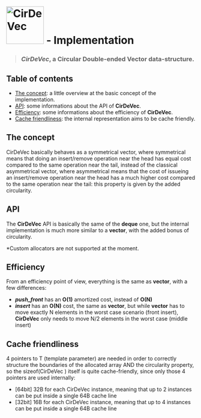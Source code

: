 # [<img src="https://user-images.githubusercontent.com/26225010/44673467-ebbabe80-aa2b-11e8-9754-8b8b0b137ac1.png" height="100" alt="CirDeVec" title="CirDeVec GitHub Homepage">](https://github.com/MuAlphaOmegaEpsilon/CirDeVec) - Implementation

> ### ***CirDeVec***, a **Cir**cular **D**ouble-**e**nded **Vec**tor data-structure.

## Table of contents

- [The concept](#The-concept): a little overview at the basic concept of the implementation.
- [API](#API): some informations about the API of **CirDeVec**.
- [Efficiency](#Efficiency): some informations about the efficiency of **CirDeVec**.
- [Cache friendliness](#Cache-friendliness): the internal representation aims to be cache friendly.

## The concept

CirDeVec basically behaves as a symmetrical vector, where symmetrical means that doing an insert/remove operation near the head has equal cost compared to the same operation near the tail, instead of the classical asymmetrical vector, where asymmetrical means that the cost of issueing an insert/remove operation near the head has a much higher cost compared to the same operation near the tail: this property is given by the added circularity. 



## API

The **CirDeVec** API is basically the same of the **deque** one, but the internal implementation is much more similar to a **vector**, with the added bonus of circularity. 

*Custom allocators are not supported at the moment.



## Efficiency
From an efficiency point of view, everything is the same as **vector**, with a few differences:
* ***push_front*** has an **O(1)** amortized cost, instead of **O(N)**
* ***insert*** has an **O(N)** cost, the same as **vector**, but while **vector** has to move exactly N elements in the worst case scenario (front insert), **CirDeVec** only needs to move N/2 elements in the worst case (middle insert)



## Cache friendliness

4 pointers to T (template parameter) are needed in order to correctly structure the boundaries of the allocated array AND the circularity property, so the sizeof(CirDeVec <T>) itself is quite cache-friendly, since only those 4 pointers are used internally:

* [64bit] 32B for each CirDeVec instance, meaning that up to 2 instances can be put inside a single 64B cache line
* [32bit] 16B for each CirDeVec instance, meaning that up to 4 instances can be put inside a single 64B cache line